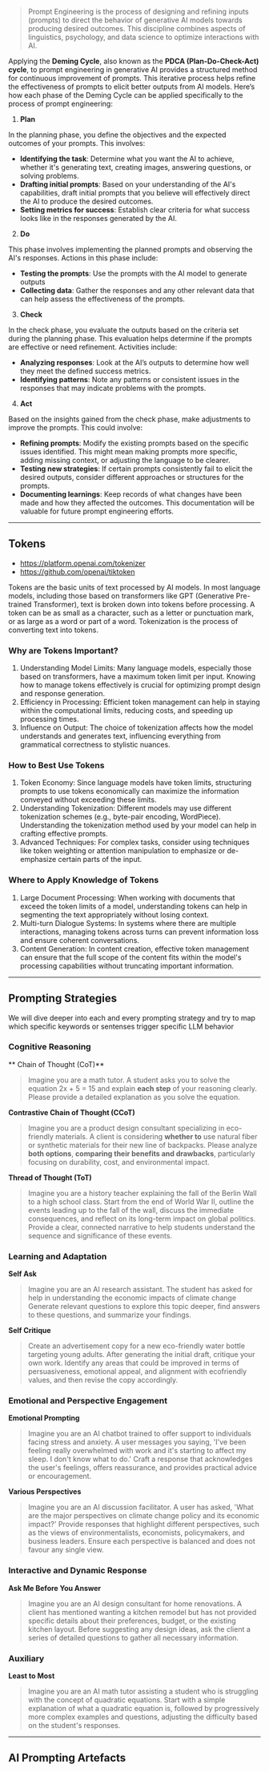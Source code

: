 > Prompt Engineering is the process of designing and refining inputs (prompts) to direct the behavior of generative AI models towards producing desired outcomes. This discipline combines aspects of linguistics, psychology, and data science to optimize interactions with AI.

Applying the **Deming Cycle**, also known as the **PDCA (Plan-Do-Check-Act) cycle**, to prompt engineering in generative AI provides a structured method for continuous improvement of prompts. This iterative process helps refine the effectiveness of prompts to elicit better outputs from AI models. Here’s how each phase of the Deming Cycle can be applied specifically to the process of prompt engineering:

1. **Plan**

In the planning phase, you define the objectives and the expected outcomes of your prompts. This involves:

- **Identifying the task**: Determine what you want the AI to achieve, whether it's generating text, creating images, answering questions, or solving problems.
- **Drafting initial prompts**: Based on your understanding of the AI's capabilities, draft initial prompts that you believe will effectively direct the AI to produce the desired outcomes.
- **Setting metrics for success**: Establish clear criteria for what success looks like in the responses generated by the AI.

2. **Do**

This phase involves implementing the planned prompts and observing the AI's responses. Actions in this phase include:

- **Testing the prompts**: Use the prompts with the AI model to generate outputs
- **Collecting data**: Gather the responses and any other relevant data that can help assess the effectiveness of the prompts.

3. **Check**

In the check phase, you evaluate the outputs based on the criteria set during the planning phase. This evaluation helps determine if the prompts are effective or need refinement. Activities include:

- **Analyzing responses**: Look at the AI’s outputs to determine how well they meet the defined success metrics.
- **Identifying patterns**: Note any patterns or consistent issues in the responses that may indicate problems with the prompts.

4. **Act**

Based on the insights gained from the check phase, make adjustments to improve the prompts. This could involve:

- **Refining prompts**: Modify the existing prompts based on the specific issues identified. This might mean making prompts more specific, adding missing context, or adjusting the language to be clearer.
- **Testing new strategies**: If certain prompts consistently fail to elicit the desired outputs, consider different approaches or structures for the prompts.
- **Documenting learnings**: Keep records of what changes have been made and how they affected the outcomes. This documentation will be valuable for future prompt engineering efforts.

---

## Tokens

- https://platform.openai.com/tokenizer
- https://github.com/openai/tiktoken

Tokens are the basic units of text processed by AI models. In most language models, including those based on transformers like GPT (Generative Pre-trained Transformer), text is broken down into tokens before processing. A token can be as small as a character, such as a letter or punctuation mark, or as large as a word or part of a word. Tokenization is the process of converting text into tokens.

### Why are Tokens Important?

1. Understanding Model Limits: Many language models, especially those based on transformers, have a maximum token limit per input. Knowing how to manage tokens effectively is crucial for optimizing prompt design and response generation.
2. Efficiency in Processing: Efficient token management can help in staying within the computational limits, reducing costs, and speeding up processing times.
3. Influence on Output: The choice of tokenization affects how the model understands and generates text, influencing everything from grammatical correctness to stylistic nuances.

### How to Best Use Tokens

1. Token Economy: Since language models have token limits, structuring prompts to use tokens economically can maximize the information conveyed without exceeding these limits.
2. Understanding Tokenization: Different models may use different tokenization schemes (e.g., byte-pair encoding, WordPiece). Understanding the tokenization method used by your model can help in crafting effective prompts.
3. Advanced Techniques: For complex tasks, consider using techniques like token weighting or attention manipulation to emphasize or de-emphasize certain parts of the input.

### Where to Apply Knowledge of Tokens

1. Large Document Processing: When working with documents that exceed the token limits of a model, understanding tokens can help in segmenting the text appropriately without losing context.
2. Multi-turn Dialogue Systems: In systems where there are multiple interactions, managing tokens across turns can prevent information loss and ensure coherent conversations.
3. Content Generation: In content creation, effective token management can ensure that the full scope of the content fits within the model's processing capabilities without truncating important information.

---

## Prompting Strategies

We will dive deeper into each
and every prompting strategy and try to map which specific keywords or sentenses trigger specific LLM behavior

### Cognitive Reasoning

** Chain of Thought (CoT)**

> Imagine you are a math tutor. A student asks you to solve the equation 2x + 5 = 15 and explain **each step** of your reasoning clearly. Please provide a detailed explanation as you solve the equation.

**Contrastive Chain of Thought (CCoT)**

> Imagine you are a product design consultant specializing in eco-friendly materials. A client is considering **whether to** use natural fiber or synthetic materials for their new line of backpacks. Please analyze **both options**, **comparing their benefits and drawbacks**, particularly focusing on durability, cost, and environmental impact.

**Thread of Thought (ToT)**

> Imagine you are a history teacher explaining the fall of the Berlin Wall to a high school class. Start from the end of World War II, outline the events leading up to the fall of the wall, discuss the immediate consequences, and reflect on its long-term impact on global politics. Provide a clear, connected narrative to help students understand the sequence and significance of these events.

### Learning and Adaptation

**Self Ask**

> Imagine you are an AI research assistant. The student has asked for help in understanding the economic impacts of climate change Generate relevant questions to explore this topic deeper, find answers to these questions, and summarize your findings.

**Self Critique**

> Create an advertisement copy for a new eco-friendly water bottle targeting young adults. After generating the initial draft, critique your own work. Identify any areas that could be improved in terms of persuasiveness, emotional appeal, and alignment with ecofriendly values, and then revise the copy accordingly.

### Emotional and Perspective Engagement

**Emotional Prompting**

> Imagine you are an AI chatbot trained to offer support to individuals facing stress and anxiety. A user messages you saying, 'I've been feeling really overwhelmed with work and it's starting to affect my sleep. I don't know what to do.' Craft a response that acknowledges the user's feelings, offers reassurance, and provides practical advice or encouragement.

**Various Perspectives**

> Imagine you are an AI discussion facilitator. A user has asked, 'What are the major perspectives on climate change policy and its economic impact?' Provide responses that highlight different perspectives, such as the views of environmentalists, economists, policymakers, and business leaders. Ensure each perspective is balanced and does not favour any single view.

### Interactive and Dynamic Response

**Ask Me Before You Answer**

> Imagine you are an AI design consultant for home renovations. A client has mentioned wanting a kitchen remodel but has not provided specific details about their preferences, budget, or the existing kitchen layout. Before suggesting any design ideas, ask the client a series of detailed questions to gather all necessary information.

### Auxiliary

**Least to Most**

> Imagine you are an AI math tutor assisting a student who is struggling with the concept of quadratic equations. Start with a simple explanation of what a quadratic equation is, followed by progressively more complex examples and questions, adjusting the difficulty based on the student's responses.

---

## AI Prompting Artefacts
